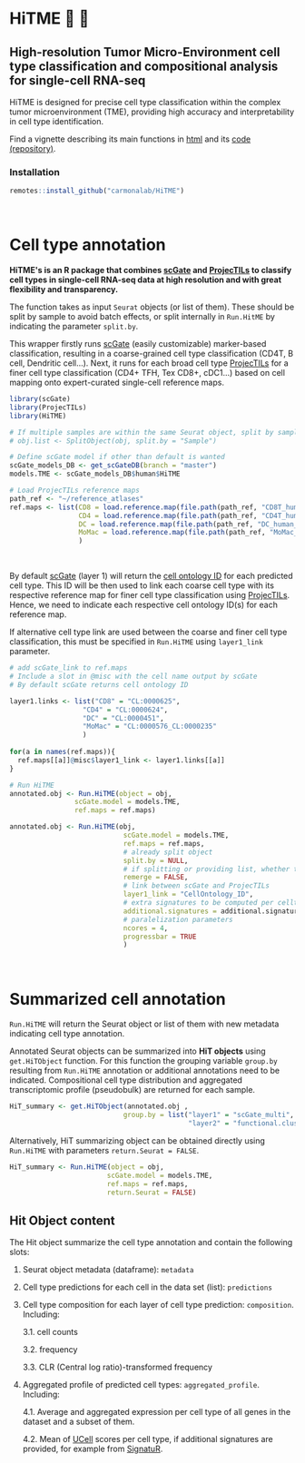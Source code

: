 # HiTME :dart: :facepunch:

## High-resolution Tumor Micro-Environment cell type classification and compositional analysis for single-cell RNA-seq

HiTME is designed for precise cell type classification within the complex tumor microenvironment (TME), providing high accuracy and interpretability in cell type identification.

Find a vignette describing its main functions in [html](https://carmonalab.github.io/HiTME_CaseStudies/HiTME_demo.html) and its [code (repository)](https://github.com/carmonalab/HiTME_CaseStudies).

### Installation

``` r
remotes::install_github("carmonalab/HiTME")
```

<br>

# Cell type annotation

**HiTME's is an R package that combines [scGate](https://github.com/carmonalab/scGate) and [ProjecTILs](https://github.com/carmonalab/ProjecTILs) to classify cell types in single-cell RNA-seq data at high resolution and with great flexibility and transparency.**

The function takes as input `Seurat` objects (or list of them). These should be split by sample to avoid batch effects, or split internally in `Run.HitME` by indicating the parameter `split.by`.

This wrapper firstly runs [scGate](https://github.com/carmonalab/scGate) (easily customizable) marker-based classification, resulting in a coarse-grained cell type classification (CD4T, B cell, Dendritic cell...). Next, it runs for each broad cell type [ProjecTILs](https://github.com/carmonalab/ProjecTILs) for a finer cell type classification (CD4+ TFH, Tex CD8+, cDC1...) based on cell mapping onto expert-curated single-cell reference maps.

``` r
library(scGate)
library(ProjecTILs)
library(HiTME)

# If multiple samples are within the same Seurat object, split by sample.
# obj.list <- SplitObject(obj, split.by = "Sample")

# Define scGate model if other than default is wanted
scGate_models_DB <- get_scGateDB(branch = "master")
models.TME <- scGate_models_DB$human$HiTME

# Load ProjecTILs reference maps
path_ref <- "~/reference_atlases"
ref.maps <- list(CD8 = load.reference.map(file.path(path_ref, "CD8T_human_ref_v1.rds")),
                 CD4 = load.reference.map(file.path(path_ref, "CD4T_human_ref_v2.rds")),
                 DC = load.reference.map(file.path(path_ref, "DC_human_ref_v1.rds")),
                 MoMac = load.reference.map(file.path(path_ref, "MoMac_human_v1.rds"))
                 )
```

<br>

By default [scGate](https://github.com/carmonalab/scGate) (layer 1) will return the [cell ontology ID](https://www.ebi.ac.uk/ols4/ontologies/cl) for each predicted cell type. This ID will be then used to link each coarse cell type with its respective reference map for finer cell type classification using [ProjecTILs](https://github.com/carmonalab/ProjecTILs). Hence, we need to indicate each respective cell ontology ID(s) for each reference map.

If alternative cell type link are used between the coarse and finer cell type classification, this must be specified in `Run.HiTME` using `layer1_link` parameter.

``` r
# add scGate_link to ref.maps
# Include a slot in @misc with the cell name output by scGate
# By default scGate returns cell ontology ID

layer1.links <- list("CD8" = "CL:0000625",
                  "CD4" = "CL:0000624",
                  "DC" = "CL:0000451",
                  "MoMac" = "CL:0000576_CL:0000235"
                  )
                  
for(a in names(ref.maps)){
  ref.maps[[a]]@misc$layer1_link <- layer1.links[[a]]
}
```

``` r
# Run HiTME
annotated.obj <- Run.HiTME(object = obj,
                scGate.model = models.TME,
                ref.maps = ref.maps)

annotated.obj <- Run.HiTME(obj,
                            scGate.model = models.TME,
                            ref.maps = ref.maps,
                            # already split object
                            split.by = NULL,
                            # if splitting or providing list, whether to return a single merged object
                            remerge = FALSE,
                            # link between scGate and ProjecTILs
                            layer1_link = "CellOntology_ID",
                            # extra signatures to be computed per celltype
                            additional.signatures = additional.signatures, 
                            # paralelization parameters
                            ncores = 4,
                            progressbar = TRUE
                            )
```

<br>

# Summarized cell annotation

`Run.HiTME` will return the Seurat object or list of them with new metadata indicating cell type annotation.

Annotated Seurat objects can be summarized into **HiT objects** using `get.HiTObject` function. For this function the grouping variable `group.by` resulting from `Run.HiTME` annotation or additional annotations need to be indicated. Compositional cell type distribution and aggregated transcriptomic profile (pseudobulk) are returned for each sample.

``` r
HiT_summary <- get.HiTObject(annotated.obj ,
                            group.by = list("layer1" = "scGate_multi",
                                            "layer2" = "functional.cluster"))
```

Alternatively, HiT summarizing object can be obtained directly using `Run.HiTME` with parameters `return.Seurat = FALSE`.

``` r
HiT_summary <- Run.HiTME(object = obj,
                        scGate.model = models.TME,
                        ref.maps = ref.maps,
                        return.Seurat = FALSE)
```

## Hit Object content

The Hit object summarize the cell type annotation and contain the following slots:

1.  Seurat object metadata (dataframe): `metadata`

2.  Cell type predictions for each cell in the data set (list): `predictions`

3.  Cell type composition for each layer of cell type prediction: `composition`. Including:


    3.1. cell counts

    3.2. frequency

    3.3. CLR (Central log ratio)-transformed frequency

4.  Aggregated profile of predicted cell types: `aggregated_profile`. Including:

    4.1. Average and aggregated expression per cell type of all genes in the dataset and a subset of them.

    4.2. Mean of [UCell](https://github.com/carmonalab/UCell) scores per cell type, if additional signatures are provided, for example from [SignatuR](https://github.com/carmonalab/SignatuR).

